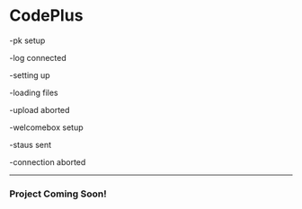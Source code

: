 # CodePlus

-pk setup

-log connected

-setting up

-loading files

-upload aborted

-welcomebox setup

-staus sent

-connection aborted

-----------------------

### Project Coming Soon!
